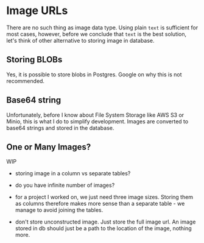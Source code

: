 # Image URLs

There are no such thing as image data type. Using plain `text` is sufficient for most cases, however, before we conclude that `text` is the best solution, let's think of other alternative to storing image in database.

## Storing BLOBs

Yes, it is possible to store blobs in Postgres. Google on why this is not recommended.

## Base64 string

Unfortunately, before I know about File System Storage like AWS S3 or Minio, this is what I do to simplify development. Images are converted to base64 strings and stored in the database.



## One or Many Images?

WIP

- storing image in a column vs separate tables?

- do you have infinite number of images? 

- for a project I worked on, we just need three image sizes. Storing them as columns therefore makes more sense than a separate table - we manage to avoid joining the tables.

- don't store unconstructed image. Just store the full image url. An image stored in db should just be a path to the location of the image, nothing more.
